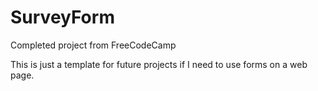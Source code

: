# SurveyForm
Completed project from FreeCodeCamp


This is just a template for future projects if I need to use forms on a web page.
